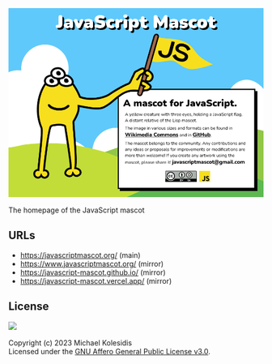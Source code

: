 ![Screenshot](./screenshot-01.png)

The homepage of the JavaScript mascot

## URLs

- https://javascriptmascot.org/ (main)
- https://www.javascriptmascot.org/ (mirror)
- https://javascript-mascot.github.io/ (mirror)
- https://javascript-mascot.vercel.app/ (mirror)

## License

<a href="https://www.gnu.org/licenses/agpl-3.0.html"><img src="https://upload.wikimedia.org/wikipedia/commons/0/06/AGPLv3_Logo.svg" height="100px" /></a>

Copyright (c) 2023 Michael Kolesidis<br>
Licensed under the [GNU Affero General Public License v3.0](https://www.gnu.org/licenses/agpl-3.0.html).
